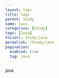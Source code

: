 ```yaml
---
layout: tags
title: tags
parent: Study
name: java
categories: [Study]
tags: [Java]
thisUrl: Study/java
permalink: /Study/java
pagination:
  enabled: true
  tag: java
---
```

java
<!-- title : parent -->

